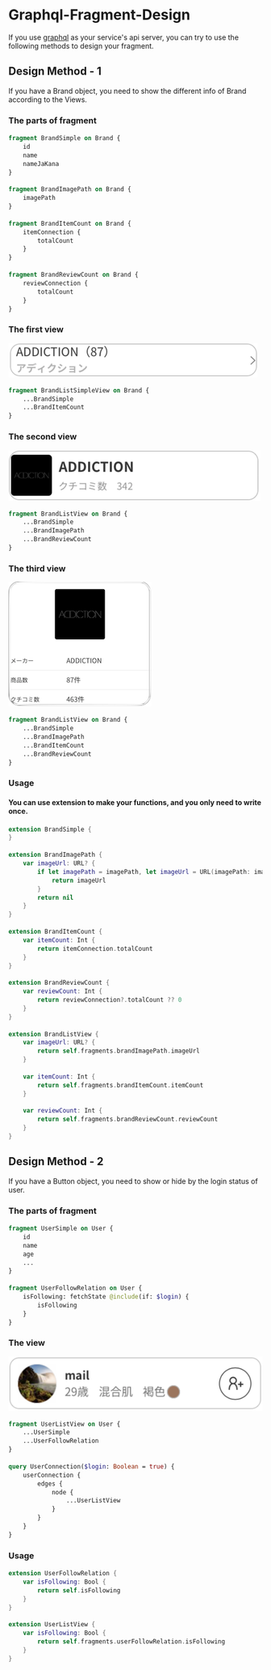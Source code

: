 # Graphql-Fragment-Design

If you use [graphql](https://graphql.org/) as your service's api server, you can try to use the following methods to design your fragment.

## Design Method - 1

If you have a Brand object, you need to show the different info of Brand according to the Views.
### The parts of fragment
```graphql
fragment BrandSimple on Brand {
    id
    name
    nameJaKana
}

fragment BrandImagePath on Brand {
    imagePath
}

fragment BrandItemCount on Brand {
    itemConnection {
        totalCount
    }
}

fragment BrandReviewCount on Brand {
    reviewConnection {
        totalCount
    }
}
```
### The first view
![Design Example 1-1](Design-1-1.png)
```graphql
fragment BrandListSimpleView on Brand {
    ...BrandSimple
    ...BrandItemCount
}
```

### The second view
![Design Example 1-3](Design-1-3.png)
```graphql
fragment BrandListView on Brand {
    ...BrandSimple
    ...BrandImagePath
    ...BrandReviewCount
}
```

### The third view
![Design Example 1-2](Design-1-2.png)
```graphql
fragment BrandListView on Brand {
    ...BrandSimple
    ...BrandImagePath
    ...BrandItemCount
    ...BrandReviewCount
}

```

### Usage

#### You can use extension to make your functions, and you only need to write once.
```swift
extension BrandSimple {
}

extension BrandImagePath {
    var imageUrl: URL? {
        if let imagePath = imagePath, let imageUrl = URL(imagePath: imagePath) {
            return imageUrl
        }
        return nil
    }
}

extension BrandItemCount {
    var itemCount: Int {
        return itemConnection.totalCount
    }
}

extension BrandReviewCount {
    var reviewCount: Int {
        return reviewConnection?.totalCount ?? 0
    }
}

extension BrandListView {
    var imageUrl: URL? {
        return self.fragments.brandImagePath.imageUrl
    }

    var itemCount: Int {
        return self.fragments.brandItemCount.itemCount
    }

    var reviewCount: Int {
        return self.fragments.brandReviewCount.reviewCount
    }
}
```

## Design Method - 2

If you have a Button object, you need to show or hide by the login status of user.
### The parts of fragment
```graphql
fragment UserSimple on User {
    id
    name
    age
    ...
}

fragment UserFollowRelation on User {
    isFollowing: fetchState @include(if: $login) {
        isFollowing
    }
}
```

### The view
![Design Example 2-1](Design-2-1.png)

```graphql
fragment UserListView on User {
    ...UserSimple
    ...UserFollowRelation
}

query UserConnection($login: Boolean = true) {
    userConnection {
        edges {
            node {
                ...UserListView
            }
        }
    }
}
```

### Usage

```swift
extension UserFollowRelation {
    var isFollowing: Bool {
        return self.isFollowing
    }
}

extension UserListView {
    var isFollowing: Bool {
        return self.fragments.userFollowRelation.isFollowing
    }
}
```
